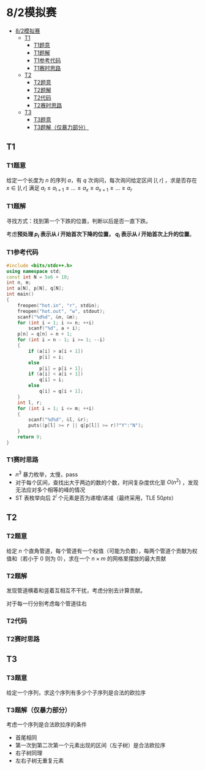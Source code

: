 # 8/2模拟赛

- [8/2模拟赛](#82模拟赛)
  - [T1](#t1)
    - [T1题意](#t1题意)
    - [T1题解](#t1题解)
    - [T1参考代码](#t1参考代码)
    - [T1赛时思路](#t1赛时思路)
  - [T2](#t2)
    - [T2题意](#t2题意)
    - [T2题解](#t2题解)
    - [T2代码](#t2代码)
    - [T2赛时思路](#t2赛时思路)
  - [T3](#t3)
    - [T3题意](#t3题意)
    - [T3题解（仅暴力部分）](#t3题解仅暴力部分)

## T1

### T1题意

给定一个长度为 $n$ 的序列 $a$，有 $q$ 次询问，每次询问给定区间 $[l, r]$ ，求是否存在 $x \in [l, r]$ 满足 $a_l \le a_{l + 1} \le ... \le a_x \ge a_{x + 1} \ge ... \ge a_r$

### T1题解

寻找方式：找到第一个下跌的位置，判断以后是否一直下跌。

考虑**预处理 $p_i$ 表示从 $i$ 开始首次下降的位置， $q_i$ 表示从 $i$ 开始首次上升的位置**。

### T1参考代码

```cpp
#include <bits/stdc++.h>
using namespace std;
const int N = 5e6 + 10;
int n, m;
int a[N], p[N], q[N];
int main()
{
    freopen("hot.in", "r", stdin);
    freopen("hot.out", "w", stdout);
    scanf("%d%d", &n, &m);
    for (int i = 1; i <= n; ++i)
        scanf("%d", a + i);
    p[n] = q[n] = n + 1;
    for (int i = n - 1; i >= 1; --i)
    {
        if (a[i] > a[i + 1])
            p[i] = i;
        else
            p[i] = p[i + 1];
        if (a[i] < a[i + 1])
            q[i] = i;
        else
            q[i] = q[i + 1];
    }
    int l, r;
    for (int i = 1; i <= m; ++i)
    {
        scanf("%d%d", &l, &r);
        puts((p[l] >= r || q[p[l]] >= r)?"Y":"N");
    }
    return 0;
}
```

### T1赛时思路

- $n^3$ 暴力枚举，太慢，pass
- 对于每个区间，查找出大于两边的数的个数，时间复杂度优化至 $O(n^2)$ ，发现无法应对多个相等的峰的情况
- ST 表枚举向后 $2^l$ 个元素是否为递增/递减（最终采用，TLE $50pts$）

## T2

### T2题意

给定 $n$ 个直角管道，每个管道有一个权值（可能为负数），每两个管道个贡献为权值和（若小于 $0$ 则为 $0$），求在一个 $n \times m$ 的网格里摆放的最大贡献

### T2题解

发现管道横着和竖着互相互不干扰，考虑分别去计算贡献。

对于每一行分别考虑每个管道往右

### T2代码

### T2赛时思路

## T3

### T3题意

给定一个序列，求这个序列有多少个子序列是合法的欧拉序

### T3题解（仅暴力部分）

考虑一个序列是合法欧拉序的条件

- 首尾相同
- 第一次到第二次第一个元素出现的区间（左子树）是合法欧拉序
- 右子树同理
- 左右子树无重复元素
